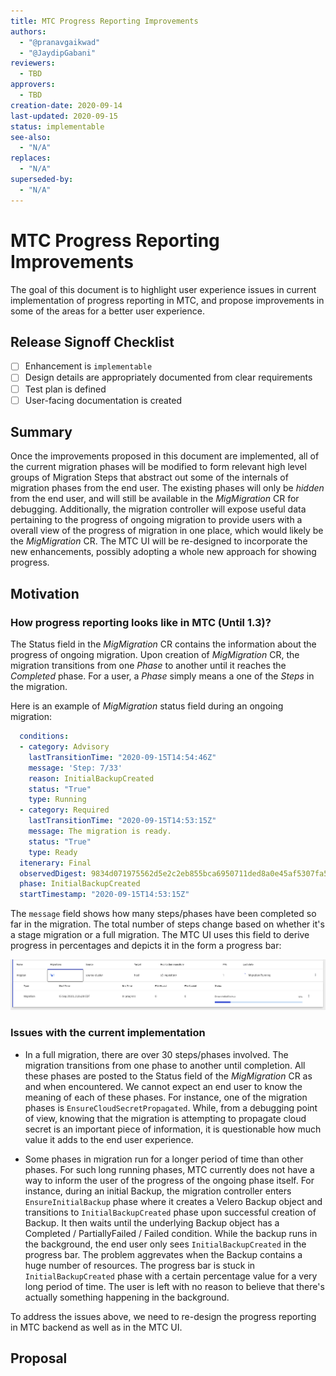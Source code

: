 ```yaml
---
title: MTC Progress Reporting Improvements
authors:
  - "@pranavgaikwad"
  - "@JaydipGabani"
reviewers:
  - TBD
approvers:
  - TBD
creation-date: 2020-09-14
last-updated: 2020-09-15
status: implementable
see-also:
  - "N/A" 
replaces:
  - "N/A"
superseded-by:
  - "N/A"
---
```


# MTC Progress Reporting Improvements

The goal of this document is to highlight user experience issues in current implementation of progress reporting in MTC, and propose improvements in some of the areas for a better user experience.

## Release Signoff Checklist

- [ ] Enhancement is `implementable`
- [ ] Design details are appropriately documented from clear requirements
- [ ] Test plan is defined
- [ ] User-facing documentation is created

## Summary

Once the improvements proposed in this document are implemented, all of the current migration phases will be modified to form relevant high level groups of Migration Steps that abstract out some of the internals of migration phases from the end user. The existing phases will only be _hidden_ from the end user, and will still be available in the _MigMigration_ CR for debugging. Additionally, the migration controller will expose useful data pertaining to the progress of ongoing migration to provide users with a overall view of the progress of migration in one place, which would likely be the _MigMigration_ CR. The MTC UI will be re-designed to incorporate the new enhancements, possibly adopting a whole new approach for showing progress. 

## Motivation

### How progress reporting looks like in MTC (Until 1.3)?

The Status field in the _MigMigration_ CR contains the information about the progress of ongoing migration. Upon creation of _MigMigration_ CR, the migration transitions from one _Phase_ to another until it reaches the _Completed_ phase. For a user, a _Phase_ simply means a one of the _Steps_ in the migration. 

Here is an example of _MigMigration_ status field during an ongoing migration:

```yml
  conditions:
  - category: Advisory
    lastTransitionTime: "2020-09-15T14:54:46Z"
    message: 'Step: 7/33'
    reason: InitialBackupCreated
    status: "True"
    type: Running
  - category: Required
    lastTransitionTime: "2020-09-15T14:53:15Z"
    message: The migration is ready.
    status: "True"
    type: Ready
  itenerary: Final
  observedDigest: 9834d071975562d5e2c2eb855bca6950711ded8a0e45af5307fa56cd0f5ba3c7
  phase: InitialBackupCreated
  startTimestamp: "2020-09-15T14:53:15Z"
```

The `message` field shows how many steps/phases have been completed so far in the migration. The total number of steps change based on whether it's a stage migration or a full migration. The MTC UI uses this field to derive progress in percentages and depicts it in the form a progress bar:

![MTC Progress Bar](./mtc-progress-bar.png)

### Issues with the current implementation

* In a full migration, there are over 30 steps/phases involved. The migration transitions from one phase to another until completion. All these phases are posted to the Status field of the _MigMigration_ CR as and when encountered. We cannot expect an end user to know the meaning of each of these phases. For instance, one of the migration phases is `EnsureCloudSecretPropagated`. While, from a debugging point of view, knowing that the migration is attempting to propagate cloud secret is an important piece of information, it is questionable how much value it adds to the end user experience. 

* Some phases in migration run for a longer period of time than other phases. For such long running phases, MTC currently does not have a way to inform the user of the progress of the ongoing phase itself. For instance, during an initial Backup, the migration controller enters `EnsureInitialBackup` phase where it creates a Velero Backup object and transitions to `InitialBackupCreated` phase upon successful creation of Backup. It then waits until the underlying Backup object has a Completed / PartiallyFailed / Failed condition. While the backup runs in the background, the end user only sees `InitialBackupCreated` in the progress bar. The problem aggrevates when the Backup contains a huge number of resources. The progress bar is stuck in `InitialBackupCreated` phase with a certain percentage value for a very long period of time. The user is left with no reason to believe that there's actually something happening in the background.


To address the issues above, we need to re-design the progress reporting in MTC backend as well as in the MTC UI.

## Proposal
